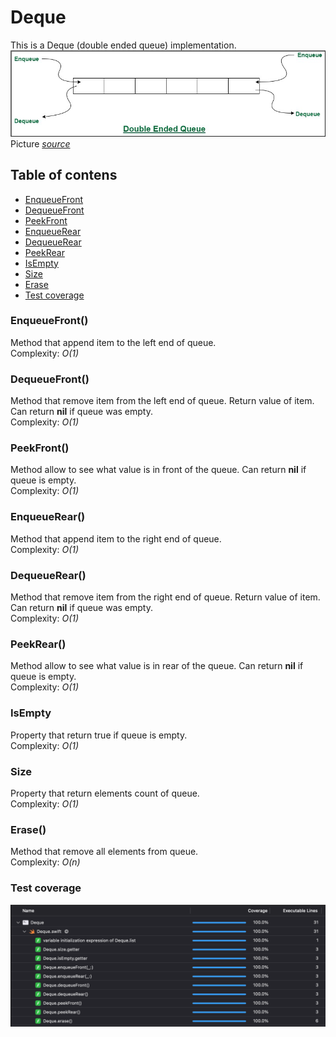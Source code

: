 # Deque
This is a Deque (double ended queue) implementation.  
![FIFO stack](Deque.png)  
Picture [*source*](https://www.geeksforgeeks.org/different-types-of-queues-and-its-applications/)

## Table of contens
- [EnqueueFront](#enqueueFront)
- [DequeueFront](#dequeueFront)
- [PeekFront](#peekFront)
- [EnqueueRear](#enqueueRear)
- [DequeueRear](#dequeueRear)
- [PeekRear](#peekRear)
- [IsEmpty](#isEmpty)
- [Size](#size)
- [Erase](#erase)
- [Test coverage](#test-coverage)

<a name="enqueueFront"></a>
### EnqueueFront()
Method that append item to the left end of queue.  
Complexity: *O(1)*

<a name="dequeueFront"></a>
### DequeueFront()
Method that remove item from the left end of queue. Return value of item. Can return **nil** if queue was empty.  
Complexity: *O(1)*

<a name="peekFront"></a>
### PeekFront()
Method allow to see what value is in front of the queue. Can return **nil** if queue is empty.  
Complexity: *O(1)*

<a name="enqueueRear"></a>
### EnqueueRear()
Method that append item to the right end of queue.  
Complexity: *O(1)*

<a name="dequeueRear"></a>
### DequeueRear()
Method that remove item from the right end of queue. Return value of item. Can return **nil** if queue was empty.  
Complexity: *O(1)*

<a name="PeekRear"></a>
### PeekRear()
Method allow to see what value is in rear of the queue. Can return **nil** if queue is empty.  
Complexity: *O(1)*

<a name="isEmpty"></a>
### IsEmpty
Property that return true if queue is empty.  
Complexity: *O(1)*

<a name="size"></a>
### Size
Property that return elements count of queue.  
Complexity: *O(1)*

<a name="erase"></a>
### Erase()
Method that remove all elements from queue.  
Complexity: *O(n)*


### Test coverage
![test-coverage](DequeTests.png)
